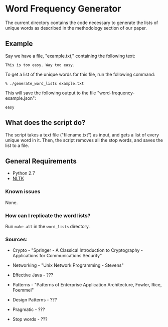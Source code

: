 # Word Frequency Generator

The current directory contains the code necessary to generate the lists of
unique words as described in the methodology section of our paper. 

## Example
Say we have a file, "example.txt," containing the following text: 

    This is too easy. Way too easy.

To get a list of the unique words for this file, run the following command:

    % ./generate_word_lists example.txt
    
This will save the following output to the file "word-frequency-example.json":

    easy

## What does the script do?

The script takes a text file ("filename.txt") as input, and gets a list of every
unique word in it. Then, the script removes all the stop words, and saves the
list to a file.  

## General Requirements
* Python 2.7
* [NLTK](http://nltk.org/)

### Known issues

None.

### How can I replicate the word lists? 

Run `make all` in the `word_lists` directory.

### Sources: 

* Crypto - "Springer - A Classical Introduction to Cryptography - Applications for Communications Security"

* Networking - "Unix Network Programming - Stevens"

* Effective Java - ???

* Patterns - "Patterns of Enterprise Application Architecture, Fowler, Rice, Foemmel"

* Design Patterns - ???

* Pragmatic - ???

* Stop words - ??? 
